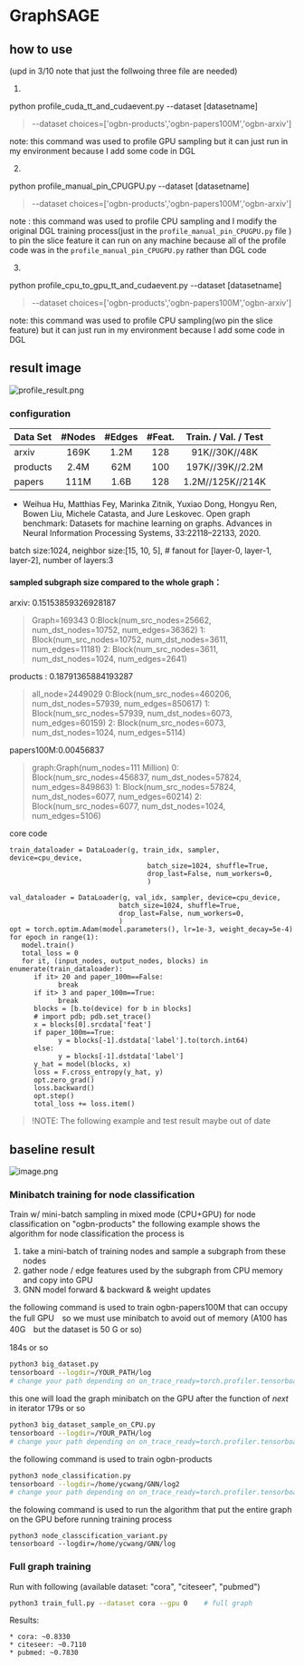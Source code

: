 GraphSAGE
============
## how to use
(upd in 3/10 note that just the follwoing three file are needed)

1.
python profile_cuda_tt_and_cudaevent.py --dataset [datasetname] 

> --dataset choices=['ogbn-products','ogbn-papers100M','ogbn-arxiv']

note: this command was used to profile GPU sampling but it can just run in my environment because I add some code in DGL

2.

python profile_manual_pin_CPUGPU.py --dataset [datasetname]

> --dataset choices=['ogbn-products','ogbn-papers100M','ogbn-arxiv']

note : this command was used to profile CPU sampling and I modify the original DGL training process(just in the `profile_manual_pin_CPUGPU.py` file ) to pin the slice feature  it can run on any machine because all of the profile code was in the `profile_manual_pin_CPUGPU.py` rather than DGL code

3.

python profile_cpu_to_gpu_tt_and_cudaevent.py --dataset [datasetname]

> --dataset choices=['ogbn-products','ogbn-papers100M','ogbn-arxiv']

note: this command was used to profile CPU sampling(wo pin the slice feature) but it can just run in my environment because I add some code in DGL




## result image

![profile_result.png](https://s2.loli.net/2023/03/10/WNrUEAfvPznRg1u.png)

### configuration 

<!-- $$
\begin{array}{lcccc}
\hline \text { Dataset } & |\mathcal{V}| & |\mathcal{E}| & \text { Dim. } & \text { \#Class } \\
\hline \text { ogbn-arxiv  } & 2.9 \mathrm{M} & 30.4 \mathrm{M} & 128 & 64 \\
\text { ogbn-products  } & 2.4 \mathrm{M} & 123 \mathrm{M} & 100 & 47 \\
\text { ogbn-papers100M  } & 111 \mathrm{M} & 1.6 \mathrm{~B} & 128 & 172
\end{array}
$$ -->

| Data Set | #Nodes | #Edges | #Feat. | Train. / Val. / Test |
| :--- | :---: | :---: | :---: | :---: |
| arxiv | 169K | 1.2M | 128 | 91K//30K//48K |
| products | 2.4M | 62M | 100 | 197K//39K//2.2M |
| papers | 111M | 1.6B | 128 | 1.2M//125K//214K |

* Weihua Hu, Matthias Fey, Marinka Zitnik, Yuxiao Dong, Hongyu Ren, Bowen Liu, Michele Catasta, and Jure Leskovec. Open graph benchmark: Datasets for machine learning on graphs. Advances in Neural Information Processing Systems, 33:22118–22133, 2020.

batch size:1024,
neighbor size:[15, 10, 5],  # fanout for [layer-0, layer-1, layer-2],
number of layers:3 

#### sampled subgraph size compared to the whole graph：

arxiv: 0.15153859326928187

> Graph=169343
0:Block(num_src_nodes=25662, num_dst_nodes=10752, num_edges=36362)
1:
Block(num_src_nodes=10752, num_dst_nodes=3611, num_edges=11181)
2:
Block(num_src_nodes=3611, num_dst_nodes=1024, num_edges=2641)

products : 0.18791365884193287

> all_node=2449029
0:Block(num_src_nodes=460206, num_dst_nodes=57939, num_edges=850617)
1:
Block(num_src_nodes=57939, num_dst_nodes=6073, num_edges=60159)
2:
Block(num_src_nodes=6073, num_dst_nodes=1024, num_edges=5114)

papers100M:0.00456837

> graph:Graph(num_nodes=111 Million)
0:
Block(num_src_nodes=456837, num_dst_nodes=57824, num_edges=849863)
1:
Block(num_src_nodes=57824, num_dst_nodes=6077, num_edges=60214)
2:
Block(num_src_nodes=6077, num_dst_nodes=1024, num_edges=5106)


core code
```
train_dataloader = DataLoader(g, train_idx, sampler, device=cpu_device,
                                  batch_size=1024, shuffle=True,
                                  drop_last=False, num_workers=0,
                                  )

val_dataloader = DataLoader(g, val_idx, sampler, device=cpu_device,
                           batch_size=1024, shuffle=True,
                           drop_last=False, num_workers=0,
                           )
opt = torch.optim.Adam(model.parameters(), lr=1e-3, weight_decay=5e-4)
for epoch in range(1):
   model.train()
   total_loss = 0
   for it, (input_nodes, output_nodes, blocks) in enumerate(train_dataloader):
      if it> 20 and paper_100m==False:
            break
      if it> 3 and paper_100m==True:
            break
      blocks = [b.to(device) for b in blocks]
      # import pdb; pdb.set_trace()
      x = blocks[0].srcdata['feat']
      if paper_100m==True:
            y = blocks[-1].dstdata['label'].to(torch.int64)
      else:
            y = blocks[-1].dstdata['label']
      y_hat = model(blocks, x)
      loss = F.cross_entropy(y_hat, y)
      opt.zero_grad()
      loss.backward()
      opt.step()
      total_loss += loss.item()
```

> !NOTE: The following example and test result maybe out of date


## baseline result

<!-- ![alt 属性文本]( https://files.slack.com/files-pri/TR41NUQES-F04PV6FCFSR/image.png)


<img src="https://files.slack.com/files-pri/TR41NUQES-F04PV6FCFSR/image.png" alt="图片alt" title="图片title">



![CSDN图标](https://csdnimg.cn/cdn/content-toolbar/csdn-logo_.png?v=20190924.1 "CSDN图标") -->

![image.png](https://s2.loli.net/2023/02/16/QaxvnSr31jgzuDB.png)




### Minibatch training for node classification

Train w/ mini-batch sampling in mixed mode (CPU+GPU) for node classification on "ogbn-products"
the following example shows the algorithm for node classification
the process is
1. take a mini-batch of training nodes and sample a subgraph from these nodes
2. gather node / edge features used by the subgraph from CPU memory and
   copy into GPU
3. GNN model forward & backward & weight updates

the following command is used to train ogbn-papers100M that can occupy the full GPU　so we must use minibatch to avoid out of memory (A100 has 40G　but the dataset is 50 G or so)

184s or so
```bash
python3 big_dataset.py
tensorboard --logdir=/YOUR_PATH/log
# change your path depending on on_trace_ready=torch.profiler.tensorboard_trace_handler
```

this one will load the graph minibatch on the GPU after the function of _next_ in iterator 
179s or so
```bash
python3 big_dataset_sample_on_CPU.py
tensorboard --logdir=/YOUR_PATH/log
# change your path depending on on_trace_ready=torch.profiler.tensorboard_trace_handler
```


the following command is used to train ogbn-products
```bash
python3 node_classification.py
tensorboard --logdir=/home/ycwang/GNN/log2 
# change your path depending on on_trace_ready=torch.profiler.tensorboard_trace_handler
```



the folowing command is used to run the algorithm that put the entire graph on the GPU before running training process
```
python3 node_classcification_variant.py
tensorboard --logdir=/home/ycwang/GNN/log
````

### Full graph training

Run with following (available dataset: "cora", "citeseer", "pubmed")
```bash
python3 train_full.py --dataset cora --gpu 0    # full graph
```

Results:
```
* cora: ~0.8330 
* citeseer: ~0.7110
* pubmed: ~0.7830
```
